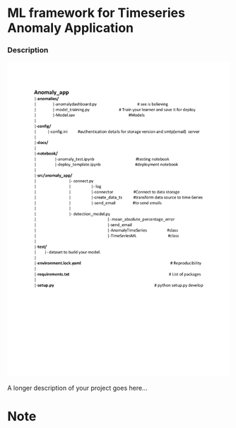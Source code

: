 
ML framework for Timeseries Anomaly Application
======================

### Description
![Amonaly](images/Anomaly.png)

A longer description of your project goes here...


Note
====
